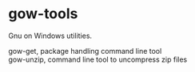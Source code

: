gow-tools
=======

Gnu on Windows utilities. 
<div>
gow-get, package handling command line tool </br>
gow-unzip, command line tool to uncompress zip files </br>
</div>
